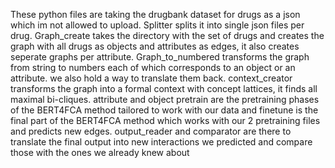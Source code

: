 These python files are taking the drugbank dataset for drugs as a json which im not allowed to upload. Splitter splits it into single json files per drug. Graph_create takes the directory with the set of drugs and creates the graph with all drugs as objects and attributes
as edges, it also creates seperate graphs per attribute. Graph_to_numbered transforms the graph from string to numbers each of which corresponds to an object or an attribute. we also hold a way to translate them back. context_creator transforms the graph into a formal 
context with concept lattices, it finds all maximal bi-cliques. attribute and object pretrain are the pretraining phases of the BERT4FCA method tailored to work with our data and finetune is the final part of the BERT4FCA method which works with our 2 pretraining files
and predicts new edges. output_reader and comparator are there to translate the final output into new interactions we predicted and compare those with the ones we already knew about
